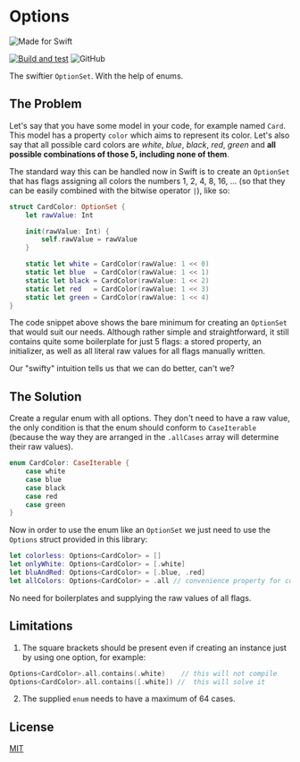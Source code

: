 # Options

![Made for Swift](https://img.shields.io/badge/MADE%20FOR-SWIFT-orange?style=for-the-badge&logo=swift)


[![Build and test](https://github.com/allexks/Options/actions/workflows/swift-build-test.yml/badge.svg)](https://github.com/allexks/Options/actions/workflows/swift-build-test.yml)
![GitHub](https://img.shields.io/github/license/allexks/Options)

The swiftier `OptionSet`. With the help of enums.

## The Problem

Let's say that you have some model in your code, for example named `Card`. This model has a property `color` which aims to represent its color. Let's also say that all possible card colors are *white*, *blue*, *black*, *red*, *green* and **all possible combinations of those 5, including none of them**.

The standard way this can be handled now in Swift is to create an `OptionSet` that has flags assigning all colors the numbers 1, 2, 4, 8, 16, ... (so that they can be easily combined with the bitwise operator `|`), like so:

```swift
struct CardColor: OptionSet {
    let rawValue: Int

    init(rawValue: Int) {
        self.rawValue = rawValue
    }

    static let white = CardColor(rawValue: 1 << 0)
    static let blue  = CardColor(rawValue: 1 << 1)
    static let black = CardColor(rawValue: 1 << 2)
    static let red   = CardColor(rawValue: 1 << 3)
    static let green = CardColor(rawValue: 1 << 4)
}
```

The code snippet above shows the bare minimum for creating an `OptionSet` that would suit our needs. Although rather simple and straightforward, it still contains quite some boilerplate for just 5 flags: a stored property, an initializer, as well as all literal raw values for all flags manually written.

Our "swifty" intuition tells us that we can do better, can't we?

## The Solution

Create a regular enum with all options. They don't need to have a raw value, the only condition is that the enum should conform to `CaseIterable` (because the way they are arranged in the `.allCases` array will determine their raw values).

```swift
enum CardColor: CaseIterable {
    case white
    case blue
    case black
    case red
    case green
}
```

Now in order to use the enum like an `OptionSet` we just need to use the `Options` struct provided in this library:

```swift
let colorless: Options<CardColor> = []
let onlyWhite: Options<CardColor> = [.white]
let bluAndRed: Options<CardColor> = [.blue, .red]
let allColors: Options<CardColor> = .all // convenience property for combining all options
```

No need for boilerplates and supplying the raw values of all flags.

## Limitations

1. The square brackets should be present even if creating an instance just by using one option, for example:

```swift
Options<CardColor>.all.contains(.white)    // this will not compile
Options<CardColor>.all.contains([.white]) //  this will solve it
```

2. The supplied `enum` needs to have a maximum of 64 cases.

## License

[MIT](LICENSE)
